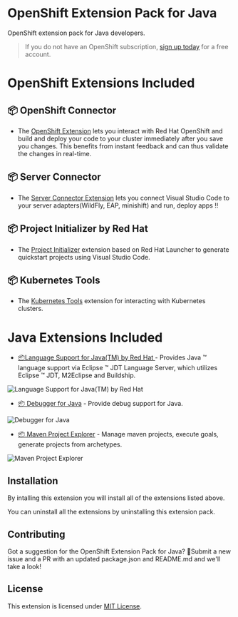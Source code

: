 
# OpenShift Extension Pack for Java

OpenShift extension pack for Java developers.

> If you do not have an OpenShift subscription, [sign up today](https://openshift.io/) for a free account.

# OpenShift Extensions Included

## 📦 OpenShift Connector

* The [OpenShift Extension](https://marketplace.visualstudio.com/items?itemName=redhat.vscode-openshift-connector) lets you interact with Red Hat OpenShift and build and deploy your code to your cluster immediately after you save you changes. This benefits from instant feedback and can thus validate the changes in real-time.

## 📦 Server Connector

* The [Server Connector Extension](https://marketplace.visualstudio.com/items?itemName=redhat.vscode-server-connector) lets you connect Visual Studio Code to your server adapters(WildFly, EAP, minishift) and run, deploy apps !!

## 📦 Project Initializer by Red Hat

* The [Project Initializer](https://marketplace.visualstudio.com/items?itemName=redhat.project-initializer) extension based on Red Hat Launcher to generate quickstart projects using Visual Studio Code.

## 📦 Kubernetes Tools

* The [Kubernetes Tools](https://marketplace.visualstudio.com/items?itemName=ms-kubernetes-tools.vscode-kubernetes-tools) extension for interacting with Kubernetes clusters.

# Java Extensions Included

- [📦Language Support for Java(TM) by Red Hat ](https://marketplace.visualstudio.com/items?itemName=redhat.java) - Provides Java ™ language support via Eclipse ™ JDT Language Server, which utilizes Eclipse ™ JDT, M2Eclipse and Buildship.

![Language Support for Java(TM) by Red Hat](https://raw.githubusercontent.com/redhat-developer/vscode-openshift-extension-pack/master/openshift-java/images/vscode-java.gif)

- [📦 Debugger for Java](https://marketplace.visualstudio.com/items?itemName=vscjava.vscode-java-debug) - Provide debug support for Java.

![Debugger for Java](https://raw.githubusercontent.com/redhat-developer/vscode-openshift-extension-pack/master/openshift-java/images/vscode-java-debug.gif)

- [📦 Maven Project Explorer](https://marketplace.visualstudio.com/items?itemName=vscjava.vscode-maven) - Manage maven projects, execute goals, generate projects from archetypes.

![Maven Project Explorer](https://raw.githubusercontent.com/redhat-developer/vscode-openshift-extension-pack/master/openshift-java/images/vscode-maven.gif)


## Installation

By intalling this extension you will install all of the extensions listed above.

You can uninstall all the extensions by uninstalling this extension pack.

## Contributing

Got a suggestion for the OpenShift Extension Pack for Java? 🙋Submit a new issue and a PR with an updated package.json and README.md and we'll take a look! 

## License
This extension is licensed under [MIT License](https://github.com/redhat-developer/vscode-openshift-extension-pack/blob/master/openshift-java/LICENSE).
